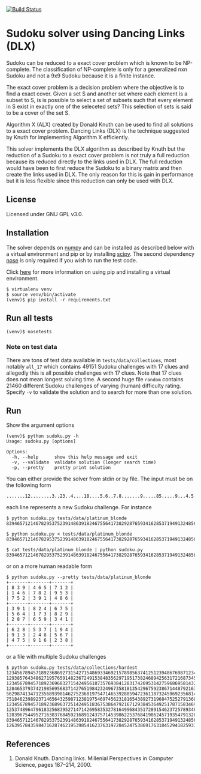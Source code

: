 [![Build Status](https://travis-ci.org/mharrys/sudoku.svg?branch=master)](https://travis-ci.org/mharrys/sudoku)

# Sudoku solver using Dancing Links (DLX)
Sudoku can be reduced to a exact cover problem which is known to be
NP-complete. The classification of NP-complete is only for a generalized nxn
Sudoku and not a 9x9 Sudoku because it is a finite instance.

The exact cover problem is a decision problem where the objective is to find a
exact cover. Given a set S and another set where each element is a subset to
S, is is possible to select a set of subsets such that every element in S
exist in exactly one of the seleceted sets? This selection of sets is said to
be a cover of the set S.

Algorithm X (ALX) created by Donald Knuth can be used to find all solutions to
a exact cover problem. Dancing Links (DLX) is the technique suggested by
Knuth for implementing Algorithm X efficiently.

This solver implements the DLX algorithm as described by Knuth but the
reduction of a Sudoku to a exact cover problem is not truly a full reduction
because its reduced directly to the links used in DLX. The full reduction would
have been to first reduce the Sudoku to a binary matrix and then create the
links used in DLX. The only reason for this is gain in performance but it is
less flexible since this reduction can only be used with DLX.

## License
Licensed under GNU GPL v3.0.

## Installation
The solver depends on [numpy](http://www.numpy.org/) and can be installed as
described below with a virtual environment and pip or by installing [scipy](http://www.scipy.org/).
The second dependency [nose](https://nose.readthedocs.org/en/latest/) is only
required if you wish to run the test code.

Click [here](http://www.pip-installer.org/en/latest/index.html) for more
information on using pip and installing a virtual environment.

    $ virtualenv venv
    $ source venv/bin/activate
    (venv)$ pip install -r requirements.txt

## Run all tests

    (venv)$ nosetests

### Note on test data
There are tons of test data available in `tests/data/collections`, most
notably `all_17` which contains 49151 Sudoku challenges with 17 clues and
allegedly this is all possible challenges with 17 clues. Note that 17 clues
does not mean longest solving time. A second huge file  `random` contains
21460 different Sudoku challenges of varying (human) difficulty rating.
Specify `-v` to validate the solution and to search for more than one solution.

## Run
Show the argument options

    (venv)$ python sudoku.py -h
    Usage: sudoku.py [options]

    Options:
      -h, --help      show this help message and exit
      -v, --validate  validate solution (longer search time)
      -p, --pretty    pretty print solution

You can either provide the solver from stdin or by file. The input must be on
the following form

    .......12........3..23..4....18....5.6..7.8.......9.....85.....9...4.5..47...6...

each line represents a new Sudoku challenge. For instance

    $ python sudoku.py tests/data/platinum_blonde
    839465712146782953752391486391824675564173829287659341628537194913248567475916238

    $ python sudoku.py < tests/data/platinum_blonde
    839465712146782953752391486391824675564173829287659341628537194913248567475916238

    $ cat tests/data/platinum_blonde | python sudoku.py
    839465712146782953752391486391824675564173829287659341628537194913248567475916238

or on a more human readable form

    $ python sudoku.py --pretty tests/data/platinum_blonde
    +-------+-------+-------+
    | 8 3 9 | 4 6 5 | 7 1 2 |
    | 1 4 6 | 7 8 2 | 9 5 3 |
    | 7 5 2 | 3 9 1 | 4 8 6 |
    +-------+-------+-------+
    | 3 9 1 | 8 2 4 | 6 7 5 |
    | 5 6 4 | 1 7 3 | 8 2 9 |
    | 2 8 7 | 6 5 9 | 3 4 1 |
    +-------+-------+-------+
    | 6 2 8 | 5 3 7 | 1 9 4 |
    | 9 1 3 | 2 4 8 | 5 6 7 |
    | 4 7 5 | 9 1 6 | 2 3 8 |
    +-------+-------+-------+

or a file with multiple Sudoku challenges

    $ python sudoku.py tests/data/collections/hardest
    123456789457189236869273154271548693346921578985637412512394867698712345734865921
    129385764348627195765914823672491538483562971951738246894256317216873459537149682
    123456789457189236968327154249561873576938412831742695314275968695814327782693541
    128465379374219856956837142765198423249673581813542967592386714487921635631754298
    562987413471235689398146275236819754714653928859472361187324596923568147645791832
    751846239892371465643259871238197546974562318165438927319684752527913684486725193
    123456789457189236896372514249518367538647921671293845364925178715834692982761453
    125374896479618325683952714714269583532781649968435172891546237257893461346127958
    128396754495271638376845921689124375714539862253768419862457193547913286931682547
    839465712146782953752391486391824675564173829287659341628537194913248567475916238
    126395784359847162874621953985416237631972845247538691763184529418259376592763418

## References
1. Donald Knuth. Dancing links. Millenial Perspectives in Computer Science, pages 187–214, 2000.
